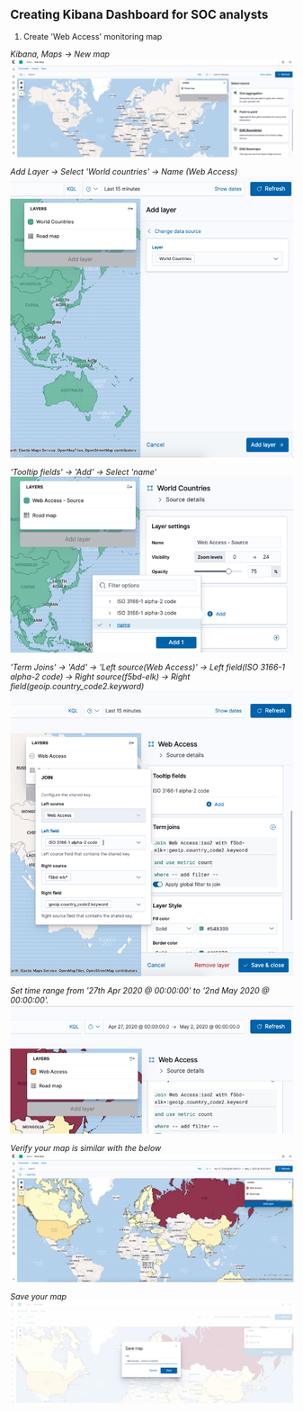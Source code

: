 ## Creating Kibana Dashboard for SOC analysts
1. Create 'Web Access' monitoring map

*Kibana, Maps -> New map*
![](images/dashboaard-map-1.png)

*Add Layer -> Select 'World countries' -> Name (Web Access)*
![](images/dashboaard-map-2.png)

*'Tooltip fields' -> 'Add' -> Select 'name'*
![](images/dashboaard-map-3.png)

*'Term Joins' -> 'Add' -> 'Left source(Web Access)' -> Left field(ISO 3166-1 alpha-2 code) -> Right source(f5bd-elk) -> Right field(geoip.country_code2.keyword)*
![](images/dashboaard-map-4.png)

*Set time range from '27th Apr 2020 @ 00:00:00' to '2nd May 2020 @ 00:00:00'.*
![](images/dashboaard-map-5.png)

*Verify your map is similar with the below* 
![](images/dashboaard-map-6.png)

*Save your map*
![](images/dashboaard-map-7.png)

